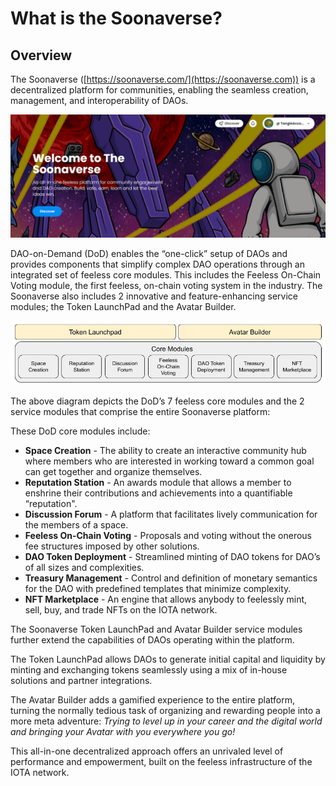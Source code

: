 # What is the Soonaverse?

## Overview

The Soonaverse ([https://soonaverse.com/](https://soonaverse.com)) is a decentralized platform for communities, enabling the seamless creation, management, and interoperability of DAOs.

![](<.gitbook/assets/image (1) (1) (1) (1).png>)

DAO-on-Demand (DoD) enables the “one-click” setup of DAOs and provides components that simplify complex DAO operations through an integrated set of feeless core modules. This includes the Feeless On-Chain Voting module, the first feeless, on-chain voting system in the industry. The Soonaverse also includes 2 innovative and feature-enhancing service modules; the Token LaunchPad and the Avatar Builder.

![](<.gitbook/assets/image (18).png>)

The above diagram depicts the DoD’s 7 feeless core modules and the 2 service modules that comprise the entire Soonaverse platform:

These DoD core modules include:

* **Space Creation** - The ability to create an interactive community hub where members who are interested in working toward a common goal can get together and organize themselves.
* **Reputation Station** - An awards module that allows a member to enshrine their contributions and achievements into a quantifiable “reputation".
* **Discussion Forum** - A platform that facilitates lively communication for the members of a space.
* **Feeless On-Chain Voting** - Proposals and voting without the onerous fee structures imposed by other solutions.
* **DAO Token Deployment** - Streamlined minting of DAO tokens for DAO’s of all sizes and complexities.
* **Treasury Management** - Control and definition of monetary semantics for the DAO with predefined templates that minimize complexity.
* **NFT Marketplace** - An engine that allows anybody to feelessly mint, sell, buy, and trade NFTs on the IOTA network.

The Soonaverse Token LaunchPad and Avatar Builder service modules further extend the capabilities of DAOs operating within the platform.

The Token LaunchPad allows DAOs to generate initial capital and liquidity by minting and exchanging tokens seamlessly using a mix of in-house solutions and partner integrations.

The Avatar Builder adds a gamified experience to the entire platform, turning the normally tedious task of organizing and rewarding people into a more meta adventure: _Trying to level up in your career and the digital world and bringing your Avatar with you everywhere you go!_

This all-in-one decentralized approach offers an unrivaled level of performance and empowerment, built on the feeless infrastructure of the IOTA network.
